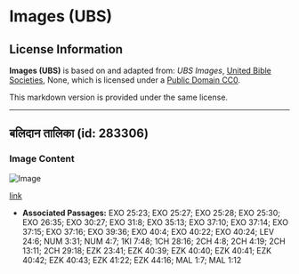 # Images (UBS)

## License Information

**Images (UBS)** is based on and adapted from: _UBS Images_, [United Bible Societies](https://unitedbiblesocieties.org/), None, which is licensed under a [Public Domain CC0](https://creativecommons.org/public-domain/cc0/).

This markdown version is provided under the same license.



--------------------------------

## बलिदान तालिका (id: 283306)

### Image Content

![Image](https://cdn.aquifer.bible/aquifer-content/resources/Media/WEB-0449_sacrifice_table.jpg)

[link](https://cdn.aquifer.bible/aquifer-content/resources/Media/WEB-0449_sacrifice_table.jpg)

* **Associated Passages:** EXO 25:23; EXO 25:27; EXO 25:28; EXO 25:30; EXO 26:35; EXO 30:27; EXO 31:8; EXO 35:13; EXO 37:10; EXO 37:14; EXO 37:15; EXO 37:16; EXO 39:36; EXO 40:4; EXO 40:22; EXO 40:24; LEV 24:6; NUM 3:31; NUM 4:7; 1KI 7:48; 1CH 28:16; 2CH 4:8; 2CH 4:19; 2CH 13:11; 2CH 29:18; EZK 23:41; EZK 40:39; EZK 40:40; EZK 40:41; EZK 40:42; EZK 40:43; EZK 41:22; EZK 44:16; MAL 1:7; MAL 1:12

